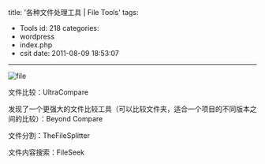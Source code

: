 title: '各种文件处理工具 | File Tools'
tags:
  - Tools
id: 218
categories:
  - wordpress
  - index.php
  - csit
date: 2011-08-09 18:53:07
---

![](http://localhostr.com/file/GFMGSpJ/newfile.png "file")

文件比较：UltraCompare

发现了一个更强大的文件比较工具（可以比较文件夹，适合一个项目的不同版本之间的比较）：Beyond Compare

文件分割：TheFileSplitter

文件内容搜索：FileSeek